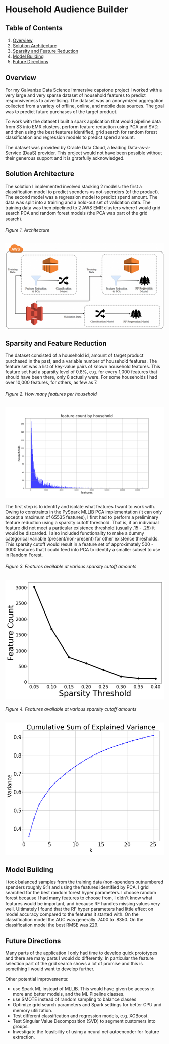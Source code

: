 # Household Audience Builder

## Table of Contents
1. [Overview](#overview)
2. [Solution Architecture](#solution-architecture)
3. [Sparsity and Feature Reduction](#sparsity-and-feature-reduction)
4. [Model Building](#model-building)
5. [Future Directions](#future-directions)

## Overview
For my Galvanize Data Science Immersive capstone project I worked with a very large and very sparse dataset of household features to predict responsiveness to advertising. The dataset was an anonymized aggregation collected from a variety of offline, online, and mobile data sources. The goal was to predict future purchases of the target product.

To work with the dataset I built a spark application that would pipeline data from S3 into EMR clusters, perform feature reduction using PCA and SVD, and then using the best features identified, grid search for random forest classification and regression models to predict spend amount.

The dataset was provided by Oracle Data Cloud, a leading Data-as-a-Service (DaaS) provider. This project would not have been possible without their generous support and it is gratefully acknowledged.

## Solution Architecture
The solution I implemented involved stacking 2 models: the first a classification model to predict spenders vs not-spenders (of the product). The second model was a regression model to predict spend amount. The data was split into a training and a hold-out set of validation data. The training data was then pipelined to 2 AWS EMR clusters where I would grid search PCA and random forest models (the PCA was part of the grid search).

###### Figure 1. Architecture
<img alt="data architecture" src="images/data_arch.png">

## Sparsity and Feature Reduction
The dataset consisted of a household id, amount of target product purchased in the past, and a variable number of household features. The feature set was a list of key-value pairs of known household features. This feature set had a sparsity level of 0.8%, e.g. for every 1,000 features that should have been there, only 8 actually were. For some households I had over 10,000 features, for others, as few as 7.

###### Figure 2. How many features per household
<img alt="feature count by household" src="images/feature_count_by_hh.png">

The first step is to identify and isolate what features I want to work with. Owing to constraints in the PySpark MLLIB PCA implementation (it can only accept a maximum of 65535 features), I first had to perform a preliminary feature reduction using a sparsity cutoff threshold. That is, if an individual feature did not meet a particular existence threshold (usually .15 - .25) it would be discarded. I also included functionality to make a dummy categorical variable (present/non-present) for other existence thresholds. This sparsity cutoff would result in a feature set of approximately 500 - 3000 features that I could feed into PCA to identify a smaller subset to use in Random Forest.

###### Figure 3. Features available at various sparsity cutoff amounts
<img alt="features vs sparsity" src="images/feature_counts_vs_sparsity_thresholds.png">


###### Figure 4. Features available at various sparsity cutoff amounts
<img alt="explained variance" src="images/var_exp_plot_25.png">

## Model Building
I took balanced samples from the training data (non-spenders outnumbered spenders roughly 9:1) and using the features identified by PCA, I grid searched for the best random forest hyper parameters. I choose random forest because I had many features to choose from, I didn't know what features would be important, and because RF handles missing values very well. Ultimately I found that the RF hyper parameters had little effect on model accuracy compared to the features it started with. On the classification model the AUC was generally .7400 to .8350. On the classification model the best RMSE was 229. 

## Future Directions
Many parts of the application I only had time to develop quick prototypes and there are many parts I would do differently. In particular the feature selection part of the grid search shows a lot of promise and this is something I would want to develop further.

Other potential improvements:
* use Spark ML instead of MLLIB. This would have given be access to more and better models, and the ML Pipeline classes.
* use SMOTE instead of random sampling to balance classes 
* Optimize grid search parameters and Spark settings for better CPU and memory utilization.
* Test different classification and regression models, e.g. XGBoost.
* Test Singular Value Decomposition (SVD) to segment customers into groups.
* Investigate the feasibility of using a neural net autoencoder for feature extraction.


 


